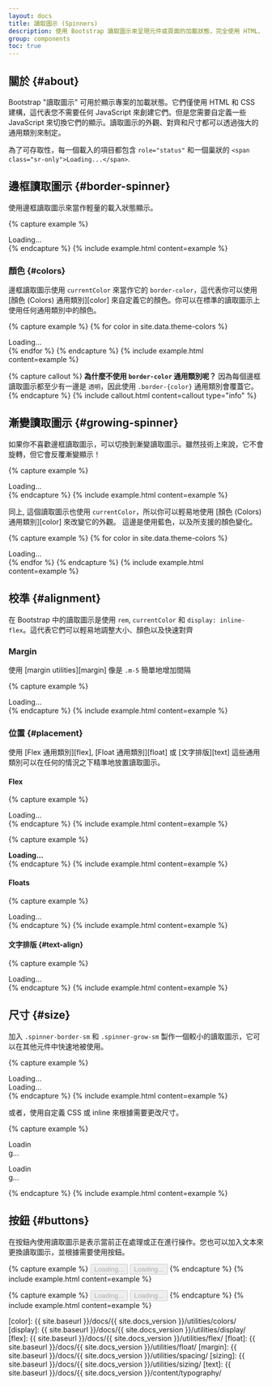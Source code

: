```yaml
---
layout: docs
title: 讀取圖示 (Spinners)
description: 使用 Bootstrap 讀取圖示來呈現元件或頁面的加載狀態，完全使用 HTML、CSS 和 JavaScript 建構。
group: components
toc: true
---
```


## 關於 {#about}

Bootstrap "讀取圖示" 可用於顯示專案的加載狀態。它們僅使用 HTML 和 CSS 建構，這代表您不需要任何 JavaScript 來創建它們。但是您需要自定義一些 JavaScript 來切換它們的顯示。讀取圖示的外觀、對齊和尺寸都可以透過強大的通用類別來制定。

為了可存取性，每一個載入的項目都包含 `role="status"` 和一個巢狀的 `<span class="sr-only">Loading...</span>`.

## 邊框讀取圖示 {#border-spinner}

使用邊框讀取圖示來當作輕量的載入狀態顯示。

{% capture example %}
<div class="spinner-border" role="status">
  <span class="sr-only">Loading...</span>
</div>
{% endcapture %}
{% include example.html content=example %}

### 顏色 {#colors}

邊框讀取圖示使用 `currentColor` 來當作它的 `border-color`，這代表你可以使用 [顏色 (Colors) 通用類別][color] 來自定義它的顏色。你可以在標準的讀取圖示上使用任何通用類別中的顏色。

{% capture example %}
{% for color in site.data.theme-colors %}
<div class="spinner-border text-{{ color.name }}" role="status">
  <span class="sr-only">Loading...</span>
</div>{% endfor %}
{% endcapture %}
{% include example.html content=example %}

{% capture callout %}
**為什麼不使用 `border-color` 通用類別呢？** 因為每個邊框讀取圖示都至少有一邊是 `透明`，因此使用 `.border-{color}` 通用類別會覆蓋它。
{% endcapture %}
{% include callout.html content=callout type="info" %}

## 漸變讀取圖示 {#growing-spinner}

如果你不喜歡邊框讀取圖示，可以切換到漸變讀取圖示。雖然技術上來說，它不會旋轉，但它會反覆漸變顯示！

{% capture example %}
<div class="spinner-grow" role="status">
  <span class="sr-only">Loading...</span>
</div>
{% endcapture %}
{% include example.html content=example %}

同上, 這個讀取圖示也使用 `currentColor`，所以你可以輕易地使用 [顏色 (Colors) 通用類別][color] 來改變它的外觀。 這邊是使用藍色，以及所支援的顏色變化。

{% capture example %}
{% for color in site.data.theme-colors %}
<div class="spinner-grow text-{{ color.name }}" role="status">
  <span class="sr-only">Loading...</span>
</div>{% endfor %}
{% endcapture %}
{% include example.html content=example %}

## 校準 {#alignment}

在 Bootstrap 中的讀取圖示是使用 `rem`, `currentColor` 和 `display: inline-flex`。這代表它們可以輕易地調整大小、顏色以及快速對齊

### Margin

使用 [margin utilities][margin] 像是 `.m-5` 簡單地增加間隔

{% capture example %}
<div class="spinner-border m-5" role="status">
  <span class="sr-only">Loading...</span>
</div>
{% endcapture %}
{% include example.html content=example %}

### 位置 {#placement}

使用 [Flex 通用類別][flex], [Float 通用類別][float] 或 [文字排版][text] 這些通用類別可以在任何的情況之下精準地放置讀取圖示。

#### Flex

{% capture example %}
<div class="d-flex justify-content-center">
  <div class="spinner-border" role="status">
    <span class="sr-only">Loading...</span>
  </div>
</div>
{% endcapture %}
{% include example.html content=example %}

{% capture example %}
<div class="d-flex align-items-center">
  <strong>Loading...</strong>
  <div class="spinner-border ml-auto" role="status" aria-hidden="true"></div>
</div>
{% endcapture %}
{% include example.html content=example %}

#### Floats

{% capture example %}
<div class="clearfix">
  <div class="spinner-border float-right" role="status">
    <span class="sr-only">Loading...</span>
  </div>
</div>
{% endcapture %}
{% include example.html content=example %}

#### 文字排版 {#text-align}

{% capture example %}
<div class="text-center">
  <div class="spinner-border" role="status">
    <span class="sr-only">Loading...</span>
  </div>
</div>
{% endcapture %}
{% include example.html content=example %}

## 尺寸 {#size}

加入 `.spinner-border-sm` 和 `.spinner-grow-sm` 製作一個較小的讀取圖示，它可以在其他元件中快速地被使用。

{% capture example %}
<div class="spinner-border spinner-border-sm" role="status">
  <span class="sr-only">Loading...</span>
</div>
<div class="spinner-grow spinner-grow-sm" role="status">
  <span class="sr-only">Loading...</span>
</div>
{% endcapture %}
{% include example.html content=example %}

或者，使用自定義 CSS 或 inline 來根據需要更改尺寸。

{% capture example %}
<div class="spinner-border" style="width: 3rem; height: 3rem;" role="status">
  <span class="sr-only">Loading...</span>
</div>
<div class="spinner-grow" style="width: 3rem; height: 3rem;" role="status">
  <span class="sr-only">Loading...</span>
</div>
{% endcapture %}
{% include example.html content=example %}

## 按鈕 {#buttons}

在按鈕內使用讀取圖示是表示當前正在處理或正在進行操作。您也可以加入文本來更換讀取圖示，並根據需要使用按鈕。

{% capture example %}
<button class="btn btn-primary" type="button" disabled>
  <span class="spinner-border spinner-border-sm" role="status" aria-hidden="true"></span>
  <span class="sr-only">Loading...</span>
</button>
<button class="btn btn-primary" type="button" disabled>
  <span class="spinner-border spinner-border-sm" role="status" aria-hidden="true"></span>
  Loading...
</button>
{% endcapture %}
{% include example.html content=example %}

{% capture example %}
<button class="btn btn-primary" type="button" disabled>
  <span class="spinner-grow spinner-grow-sm" role="status" aria-hidden="true"></span>
  <span class="sr-only">Loading...</span>
</button>
<button class="btn btn-primary" type="button" disabled>
  <span class="spinner-grow spinner-grow-sm" role="status" aria-hidden="true"></span>
  Loading...
</button>
{% endcapture %}
{% include example.html content=example %}


[color]:   {{ site.baseurl }}/docs/{{ site.docs_version }}/utilities/colors/
[display]: {{ site.baseurl }}/docs/{{ site.docs_version }}/utilities/display/
[flex]:    {{ site.baseurl }}/docs/{{ site.docs_version }}/utilities/flex/
[float]:   {{ site.baseurl }}/docs/{{ site.docs_version }}/utilities/float/
[margin]:  {{ site.baseurl }}/docs/{{ site.docs_version }}/utilities/spacing/
[sizing]:  {{ site.baseurl }}/docs/{{ site.docs_version }}/utilities/sizing/
[text]:    {{ site.baseurl }}/docs/{{ site.docs_version }}/content/typography/
